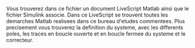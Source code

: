 Vous trouverez dans ce fichier un document LiveScript Matlab ainsi que le fichier Simulink associe. Dans ce LiveScript se trouvent toutes les demarches Matlab realisees dans ce bureau d'etudes commentees. Plus precisement vous trouverez la definition du systeme, avec les differents poles, les traces en boucle ouverte et en boucle fermee du systeme et le correcteur.
